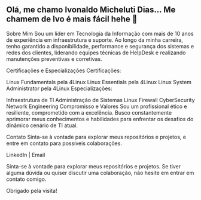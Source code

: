 ## Olá, me chamo Ivonaldo Micheluti Dias... Me chamem de Ivo é mais fácil hehe 👋

<!--
**ivonaldomdias/ivonaldomdias** is a ✨ _special_ ✨ repository because its `README.md` (this file) appears on your GitHub profile.

Here are some ideas to get you started:

- 🔭 I’m currently working on ...
- 🌱 I’m currently learning ...
- 👯 I’m looking to collaborate on ...
- 🤔 I’m looking for help with ...
- 💬 Ask me about ...
- 📫 How to reach me: ...
- 😄 Pronouns: ...
- ⚡ Fun fact: ...
-->

Sobre Mim
Sou um líder em Tecnologia da Informação com mais de 10 anos de experiência em infraestrutura e suporte. Ao longo da minha carreira, tenho garantido a disponibilidade, performance e segurança dos sistemas e redes dos clientes, liderando equipes técnicas de HelpDesk e realizando manutenções preventivas e corretivas.

Certificações e Especializações
Certificações:

Linux Fundamentals pela 4Linux
Linux Essentials pela 4Linux
Linux System Administrator pela 4Linux
Especializações:

Infraestrutura de TI
Administração de Sistemas Linux
Firewall
CyberSecurity
Network Engineering
Compromisso e Valores
Sou um profissional ético e resiliente, comprometido com a excelência. Busco constantemente aprimorar meus conhecimentos e habilidades para enfrentar os desafios do dinâmico cenário de TI atual.

Contato
Sinta-se à vontade para explorar meus repositórios e projetos, e entre em contato para possíveis colaborações.

LinkedIn | Email

Sinta-se à vontade para explorar meus repositórios e projetos. Se tiver alguma dúvida ou quiser discutir uma colaboração, não hesite em entrar em contato comigo.

Obrigado pela visita!
